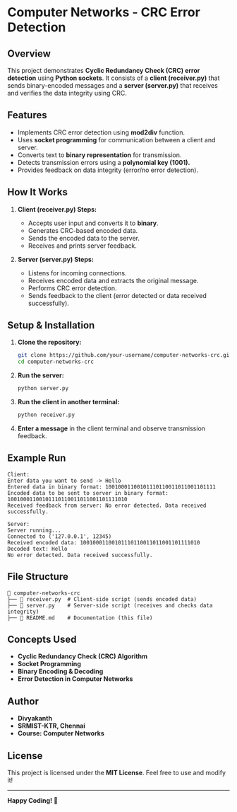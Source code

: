 # Computer Networks - CRC Error Detection

## Overview

This project demonstrates **Cyclic Redundancy Check (CRC) error detection** using **Python sockets**. It consists of a **client (receiver.py)** that sends binary-encoded messages and a **server (server.py)** that receives and verifies the data integrity using CRC.

## Features

- Implements CRC error detection using **mod2div** function.
- Uses **socket programming** for communication between a client and server.
- Converts text to **binary representation** for transmission.
- Detects transmission errors using a **polynomial key (1001).**
- Provides feedback on data integrity (error/no error detection).

## How It Works

1. **Client (receiver.py) Steps:**

   - Accepts user input and converts it to **binary**.
   - Generates CRC-based encoded data.
   - Sends the encoded data to the server.
   - Receives and prints server feedback.

2. **Server (server.py) Steps:**

   - Listens for incoming connections.
   - Receives encoded data and extracts the original message.
   - Performs CRC error detection.
   - Sends feedback to the client (error detected or data received successfully).

## Setup & Installation

1. **Clone the repository:**
   ```bash
   git clone https://github.com/your-username/computer-networks-crc.git
   cd computer-networks-crc
   ```
2. **Run the server:**
   ```bash
   python server.py
   ```
3. **Run the client in another terminal:**
   ```bash
   python receiver.py
   ```
4. **Enter a message** in the client terminal and observe transmission feedback.

## Example Run

```
Client:
Enter data you want to send -> Hello
Entered data in binary format: 10010001100101110110011011001101111
Encoded data to be sent to server in binary format: 10010001100101110110011011001101111010
Received feedback from server: No error detected. Data received successfully.

Server:
Server running...
Connected to ('127.0.0.1', 12345)
Received encoded data: 10010001100101110110011011001101111010
Decoded text: Hello
No error detected. Data received successfully.
```

## File Structure

```
📂 computer-networks-crc
├── 📄 receiver.py  # Client-side script (sends encoded data)
├── 📄 server.py    # Server-side script (receives and checks data integrity)
├── 📄 README.md    # Documentation (this file)
```

## Concepts Used

- **Cyclic Redundancy Check (CRC) Algorithm**
- **Socket Programming**
- **Binary Encoding & Decoding**
- **Error Detection in Computer Networks**

## Author

- **Divyakanth**
- **SRMIST-KTR, Chennai**
- **Course: Computer Networks**

## License

This project is licensed under the **MIT License**. Feel free to use and modify it!

---

**Happy Coding! 🚀**

